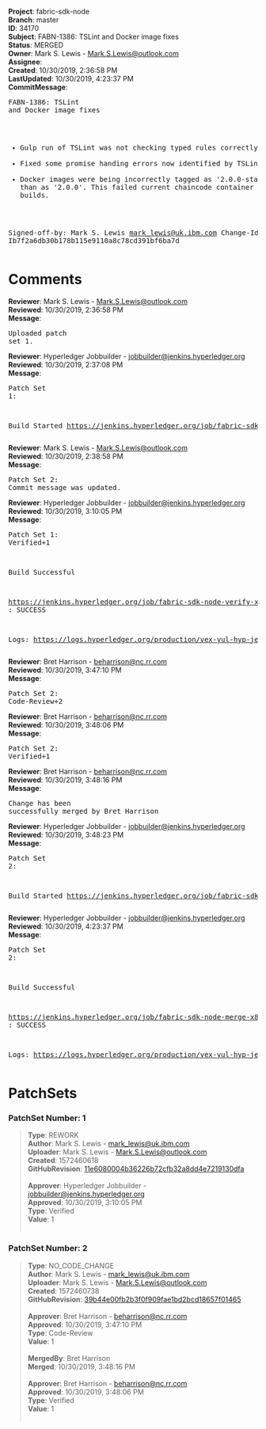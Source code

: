 <strong>Project</strong>: fabric-sdk-node<br><strong>Branch</strong>: master<br><strong>ID</strong>: 34170<br><strong>Subject</strong>: FABN-1386: TSLint and Docker image fixes<br><strong>Status</strong>: MERGED<br><strong>Owner</strong>: Mark S. Lewis - Mark.S.Lewis@outlook.com<br><strong>Assignee</strong>:<br><strong>Created</strong>: 10/30/2019, 2:36:58 PM<br><strong>LastUpdated</strong>: 10/30/2019, 4:23:37 PM<br><strong>CommitMessage</strong>:<br><pre>FABN-1386: TSLint and Docker image fixes

- Gulp run of TSLint was not checking typed rules correctly.
- Fixed some promise handing errors now identified by TSLint.
- Docker images were being incorrectly tagged as '2.0.0-stable'
  rather than as '2.0.0'. This failed current chaincode container
  image builds.

Signed-off-by: Mark S. Lewis <mark_lewis@uk.ibm.com>
Change-Id: Ib7f2a6db30b178b115e9110a8c78cd391bf6ba7d
</pre><h1>Comments</h1><strong>Reviewer</strong>: Mark S. Lewis - Mark.S.Lewis@outlook.com<br><strong>Reviewed</strong>: 10/30/2019, 2:36:58 PM<br><strong>Message</strong>: <pre>Uploaded patch set 1.</pre><strong>Reviewer</strong>: Hyperledger Jobbuilder - jobbuilder@jenkins.hyperledger.org<br><strong>Reviewed</strong>: 10/30/2019, 2:37:08 PM<br><strong>Message</strong>: <pre>Patch Set 1:

Build Started https://jenkins.hyperledger.org/job/fabric-sdk-node-verify-x86_64/3259/</pre><strong>Reviewer</strong>: Mark S. Lewis - Mark.S.Lewis@outlook.com<br><strong>Reviewed</strong>: 10/30/2019, 2:38:58 PM<br><strong>Message</strong>: <pre>Patch Set 2: Commit message was updated.</pre><strong>Reviewer</strong>: Hyperledger Jobbuilder - jobbuilder@jenkins.hyperledger.org<br><strong>Reviewed</strong>: 10/30/2019, 3:10:05 PM<br><strong>Message</strong>: <pre>Patch Set 1: Verified+1

Build Successful 

https://jenkins.hyperledger.org/job/fabric-sdk-node-verify-x86_64/3259/ : SUCCESS

Logs: https://logs.hyperledger.org/production/vex-yul-hyp-jenkins-3/fabric-sdk-node-verify-x86_64/3259</pre><strong>Reviewer</strong>: Bret Harrison - beharrison@nc.rr.com<br><strong>Reviewed</strong>: 10/30/2019, 3:47:10 PM<br><strong>Message</strong>: <pre>Patch Set 2: Code-Review+2</pre><strong>Reviewer</strong>: Bret Harrison - beharrison@nc.rr.com<br><strong>Reviewed</strong>: 10/30/2019, 3:48:06 PM<br><strong>Message</strong>: <pre>Patch Set 2: Verified+1</pre><strong>Reviewer</strong>: Bret Harrison - beharrison@nc.rr.com<br><strong>Reviewed</strong>: 10/30/2019, 3:48:16 PM<br><strong>Message</strong>: <pre>Change has been successfully merged by Bret Harrison</pre><strong>Reviewer</strong>: Hyperledger Jobbuilder - jobbuilder@jenkins.hyperledger.org<br><strong>Reviewed</strong>: 10/30/2019, 3:48:23 PM<br><strong>Message</strong>: <pre>Patch Set 2:

Build Started https://jenkins.hyperledger.org/job/fabric-sdk-node-merge-x86_64/546/</pre><strong>Reviewer</strong>: Hyperledger Jobbuilder - jobbuilder@jenkins.hyperledger.org<br><strong>Reviewed</strong>: 10/30/2019, 4:23:37 PM<br><strong>Message</strong>: <pre>Patch Set 2:

Build Successful 

https://jenkins.hyperledger.org/job/fabric-sdk-node-merge-x86_64/546/ : SUCCESS

Logs: https://logs.hyperledger.org/production/vex-yul-hyp-jenkins-3/fabric-sdk-node-merge-x86_64/546</pre><h1>PatchSets</h1><h3>PatchSet Number: 1</h3><blockquote><strong>Type</strong>: REWORK<br><strong>Author</strong>: Mark S. Lewis - mark_lewis@uk.ibm.com<br><strong>Uploader</strong>: Mark S. Lewis - Mark.S.Lewis@outlook.com<br><strong>Created</strong>: 1572460618<br><strong>GitHubRevision</strong>: [11e6080004b36226b72cfb32a8dd4e7219130dfa](https://github.com/hyperledger/fabric-sdk-node/commit/11e6080004b36226b72cfb32a8dd4e7219130dfa)<br><br><strong>Approver</strong>: Hyperledger Jobbuilder - jobbuilder@jenkins.hyperledger.org<br><strong>Approved</strong>: 10/30/2019, 3:10:05 PM<br><strong>Type</strong>: Verified<br><strong>Value</strong>: 1<br><br></blockquote><h3>PatchSet Number: 2</h3><blockquote><strong>Type</strong>: NO_CODE_CHANGE<br><strong>Author</strong>: Mark S. Lewis - mark_lewis@uk.ibm.com<br><strong>Uploader</strong>: Mark S. Lewis - Mark.S.Lewis@outlook.com<br><strong>Created</strong>: 1572460738<br><strong>GitHubRevision</strong>: [39b44e00fb2b3f0f909fae1bd2bcd18657f01465](https://github.com/hyperledger/fabric-sdk-node/commit/39b44e00fb2b3f0f909fae1bd2bcd18657f01465)<br><br><strong>Approver</strong>: Bret Harrison - beharrison@nc.rr.com<br><strong>Approved</strong>: 10/30/2019, 3:47:10 PM<br><strong>Type</strong>: Code-Review<br><strong>Value</strong>: 1<br><br><strong>MergedBy</strong>: Bret Harrison<br><strong>Merged</strong>: 10/30/2019, 3:48:16 PM<br><br><strong>Approver</strong>: Bret Harrison - beharrison@nc.rr.com<br><strong>Approved</strong>: 10/30/2019, 3:48:06 PM<br><strong>Type</strong>: Verified<br><strong>Value</strong>: 1<br><br></blockquote>
